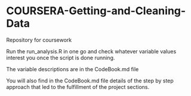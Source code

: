 # COURSERA-Getting-and-Cleaning-Data
Repository for coursework

Run the run_analysis.R in one go and check whatever variable values interest you once the script is done running.

The variable descriptions are in the CodeBook.md file

You will also find in the CodeBook.md file details of the step by step approach that led to the fulfillment of the project sections.

